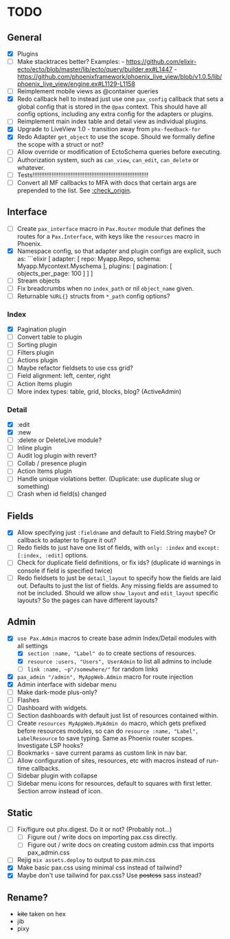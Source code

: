 # TODO

## General
- [x] Plugins
- [ ] Make stacktraces better? Examples:
      - https://github.com/elixir-ecto/ecto/blob/master/lib/ecto/query/builder.ex#L1447
      - https://github.com/phoenixframework/phoenix_live_view/blob/v1.0.5/lib/phoenix_live_view/engine.ex#L1129-L1158
- [ ] Reimplement mobile views as @container queries
- [x] Redo callback hell to instead just use one `pax_config` callback that sets a global config that is stored in the
      `@pax` context. This should have all config options, including any extra config for the adapters or plugins.
- [ ] Reimplement main index table and detail view as individual plugins.
- [x] Upgrade to LiveView 1.0 - transition away from `phx-feedback-for`
- [x] Redo Adapter `get_object` to use the scope. Should we formally define the scope with a struct or not?
- [ ] Allow override or modification of EctoSchema queries before executing.
- [ ] Authorization system, such as `can_view`, `can_edit`, `can_delete` or whatever.
- [ ] Tests!!!!!!!!!!!!!!!!!!!!!!!!!!!!!!!!!!!!!!!!!!!!!!!!!!!!!!!!!!!!!!!!!!!
- [ ] Convert all MF callbacks to MFA with docs that certain args are prepended to the list. See
      [:check_origin](https://hexdocs.pm/phoenix/Phoenix.Endpoint.html#socket/3-common-configuration).

## Interface
- [ ] Create `pax_interface` macro in `Pax.Router` module that defines the routes for a `Pax.Interface`, with keys like
      the `resources` macro in Phoenix.
- [x] Namespace config, so that adapter and plugin configs are explicit, such as:
      ```elixir
      [
        adapter: [
            repo: Myapp.Repo,
            schema: Myapp.Mycontext.Myschema
        ],
        plugins: [
            pagination: [
                objects_per_page: 100
            ]
        ]
      ]
- [ ] Stream objects
- [ ] Fix breadcrumbs when no `index_path` or nil `object_name` given.
- [ ] Returnable `%URL{}` structs from `*_path` config options?

### Index
- [x] Pagination plugin
- [ ] Convert table to plugin
- [ ] Sorting plugin
- [ ] Filters plugin
- [ ] Actions plugin
- [ ] Maybe refactor fieldsets to use css grid?
- [ ] Field alignment: left, center, right
- [ ] Action Items plugin
- [ ] More index types: table, grid, blocks, blog? (ActiveAdmin)

### Detail
- [x] :edit
- [x] :new
- [ ] :delete or DeleteLive module?
- [ ] Inline plugin
- [ ] Audit log plugin with revert?
- [ ] Collab / presence plugin
- [ ] Action Items plugin
- [ ] Handle unique violations better. (Duplicate: use duplicate slug or something)
- [ ] Crash when id field(s) changed

## Fields
- [x] Allow specifying just `:fieldname` and default to Field.String maybe? Or callback to adapter to figure it out?
- [ ] Redo fields to just have one list of fields, with `only: :index` and `except: [:index, :edit]` options.
- [ ] Check for duplicate field definitions, or fix ids? (duplicate id warnings in console if field is specified twice)
- [ ] Redo fieldsets to just be `detail_layout` to specify how the fields are laid out. Defaults to just the list
      of fields. Any missing fields are assumed to not be included. Should we allow `show_layout` and `edit_layout`
      specific layouts? So the pages can have different layouts?

## Admin
- [x] `use Pax.Admin` macros to create base admin Index/Detail modules with all settings
    - [x] `section :name, "Label" do` to create sections of resources.
    - [x] `resource :users, "Users", UserAdmin` to list all admins to include
    - [ ] `link :name, ~p"/somewhere/"` for random links
- [x] `pax_admin "/admin", MyAppWeb.Admin` macro for route injection
- [x] Admin interface with sidebar menu
- [ ] Make dark-mode plus-only?
- [ ] Flashes
- [ ] Dashboard with widgets.
- [ ] Section dashboards with default just list of resources contained within.
- [ ] Create `resources MyAppWeb.MyAdmin do` macro, which gets prefixed before resources modules, so can do
      `resource :name, "Label", LabelResource` to save typing. Same as Phoenix router scopes. Investigate LSP hooks?
- [ ] Bookmarks - save current params as custom link in nav bar.
- [ ] Allow configuration of sites, resources, etc with macros instead of run-time callbacks.
- [ ] Sidebar plugin with collapse
- [ ] Sidebar menu icons for resources, default to squares with first letter. Section arrow instead of icon.

## Static
- [ ] Fix/figure out phx.digest. Do it or not? (Probably not...)
    - [ ] Figure out / write docs on importing pax.css directly.
    - [ ] Figure out / write docs on creating custom admin.css that imports pax_admin.css
- [ ] Rejig `mix assets.deploy` to output to pax.min.css
- [x] Make basic pax.css using minimal css instead of tailwind?
- [x] Maybe don't use tailwind for pax.css? Use ~~postcss~~ sass instead?

## Rename?
- ~~kite~~ taken on hex
- jib
- pixy
